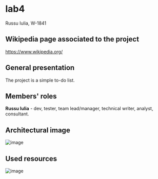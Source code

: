 # lab4
Russu Iulia, W-1841

## Wikipedia page associated to the project
https://www.wikipedia.org/

## General presentation 
The project is a simple to-do list.

## Members' roles
**Russu Iulia** - dev, tester, team lead/manager, technical writer, analyst, consultant.

## Architectural image
![image](https://user-images.githubusercontent.com/51412651/134417847-48597c08-d5c9-46b8-8e35-b4645993f041.png)

## Used resources
![image](https://user-images.githubusercontent.com/51412651/134418338-3869f95d-98fa-4d83-be2b-b97a547fa544.png)


